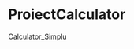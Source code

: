 # ProiectCalculator

[Calculator_Simplu](https://github.com/razvanandrei1974/ProiectCalculator/commit/36be4b448057c4143b9ef6446f18619d394dff59)
